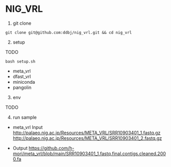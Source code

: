 # NIG_VRL

1. git clone

```
git clone git@github.com:ddbj/nig_vrl.git && cd nig_vrl
```

2. setup 

TODO
```
bash setup.sh
```

* meta_vrl
* dfast_vrl 
* miniconda
* pangolin

3. env

TODO


4. run sample 

* meta_vrl Input 
http://palaeo.nig.ac.jp/Resources/META_VRL/SRR10903401_1.fastq.gz
http://palaeo.nig.ac.jp/Resources/META_VRL/SRR10903401_2.fastq.gz

* Output
https://github.com/h-mori/meta_vrl/blob/main/SRR10903401_1.fastq.final.contigs.cleaned.2000.fa
 
